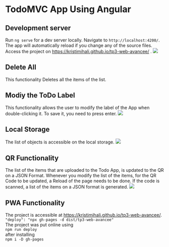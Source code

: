 # TodoMVC App Using Angular 

## Development server

Run `ng serve` for a dev server locally. Navigate to `http://localhost:4200/`. The app will automatically reload if you change any of the source files.
<br>
Access the project on https://kristimihali.github.io/tp3-web-avancee/ .
<img src = "https://i.imgur.com/6i0MJE3.png">
## Delete All 
This functionality Deletes all the items of the list.

## Modiy the ToDo Label
This functionality allows the user to modify the label of the App when double-clicking it. To save it, you need to press enter.
<img src = "https://i.imgur.com/5FPTdJG.png">

## Local Storage
The list of objects is accessible on the local storage.
<img src="https://i.imgur.com/VrJo42E.png">
## QR Functionality 
The list of the items that are uploaded to the Todo App, is updated to the QR on a JSON Format. Whenever you modify the list of the items, for the QR Code to be updated, a Reload of the page needs to be done. If the code is scanned, a list of the items on a JSON format is generated. 
<img src = "https://i.imgur.com/S8qrHOJ.png">
## PWA Functionality
The project is accessible at https://kristimihali.github.io/tp3-web-avancee/. 
<br>
``` "deploy": "npx gh-pages -d dist/tp3-web-avancee" ```
<br>
The project was put online using 
<br>
``` npm run deploy ```
<br>
after installing 
<br>
``` npm i -D gh-pages ```


